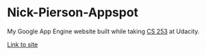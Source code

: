 Nick-Pierson-Appspot
====================

My Google App Engine website built while taking [CS 253](https://www.udacity.com/course/cs253) at Udacity.

[Link to site](www.nick-pierson.appspot.com)
